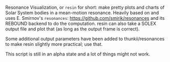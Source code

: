 Resonance Visualization, or `resin` for short: make pretty plots and charts of Solar System bodies in a mean-motion resonance.
Heavily based on and uses E. Smirnov's `resonances`: https://github.com/smirik/resonances and its REBOUND backend to do the computation.
resin can also take a SOLEX output file and plot that (as long as the output frame is correct).

Some additional output parameters have been added to thunkii/resonances to make resin slightly more practical; use that.

This script is still in an alpha state and a lot of things might not work.
